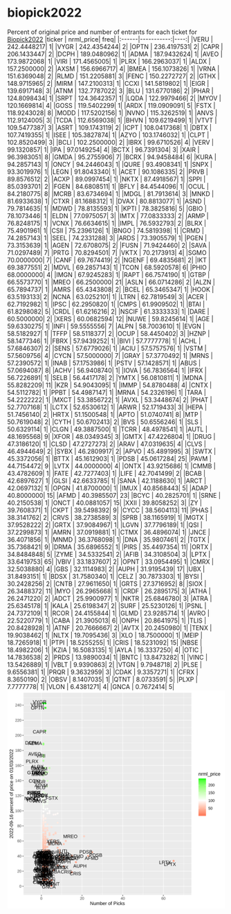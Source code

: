 # biopick2022
Percent of original price and number of entrants for each ticket for [Biopick2022](https://twitter.com/hashtag/Biopick2022)
|ticker |  nrml_price| freq|
|:------|-----------:|----:|
|VERU   | 242.4448217|    1|
|VYGR   | 242.4354244|    2|
|OPTN   | 236.4197531|    2|
|CAPR   | 206.1433447|    2|
|DCPH   | 189.0480962|    1|
|ADMA   | 187.9432624|    1|
|AVEO   | 173.9872068|    1|
|VIRI   | 171.4565005|    1|
|PLRX   | 166.2963037|    1|
|ALDX   | 157.2500000|    2|
|AXSM   | 156.6966717|    4|
|BMEA   | 156.1073826|    1|
|VRNA   | 151.6369048|    2|
|RLMD   | 151.2205881|    3|
|FENC   | 150.2272727|    2|
|GTHX   | 148.9715965|    2|
|MIRM   | 147.2100313|    1|
|CCXI   | 141.5819802|    1|
|EIGR   | 139.6917148|    3|
|ATNM   | 132.7787022|    3|
|BLU    | 131.6770186|    2|
|PHAR   | 124.8098434|    1|
|SRPT   | 124.3642357|    1|
|LQDA   | 122.9979466|    2|
|MYOV   | 120.1669814|    4|
|GOSS   | 119.5402299|    1|
|ARDX   | 119.0909091|    5|
|FSTX   | 118.9243028|    8|
|MODD   | 117.5202156|    1|
|NVNO   | 115.3262519|    1|
|ANVS   | 112.9124005|    3|
|TCDA   | 112.6569038|    1|
|BHVN   | 109.6219499|    1|
|VTVT   | 109.5477387|    3|
|ASRT   | 109.1743119|    2|
|ICPT   | 108.0417368|    1|
|DBTX   | 107.7419355|    1|
|ISEE   | 105.3827874|    1|
|AZYO   | 103.1746032|    1|
|CLPT   | 102.8520499|    3|
|BCLI   | 102.2500000|    2|
|IBRX   |  99.6710526|    4|
|VERV   |  99.1320857|    1|
|IPA    |  97.0149254|    4|
|BCTX   |  96.7391304|    3|
|XAIR   |  96.3983051|    8|
|GMDA   |  95.2755906|    7|
|BCRX   |  94.9458484|    6|
|KURA   |  94.2857143|    1|
|ONCY   |  94.2446043|    1|
|QURE   |  93.4908341|    1|
|SNPX   |  93.3019976|    1|
|LEGN   |  91.8043340|    1|
|ACET   |  90.1086335|    2|
|PRVB   |  89.8576512|    2|
|ACXP   |  89.0997454|    1|
|NKTX   |  87.4918567|    1|
|SPPI   |  85.0393701|    2|
|FGEN   |  84.6808511|    1|
|BFLY   |  84.4544096|    1|
|OCUL   |  84.2180775|    8|
|MCRB   |  83.6734694|    1|
|MDGL   |  81.7913614|    3|
|MNKD   |  81.6933638|    1|
|CTXR   |  81.1688312|    1|
|DVAX   |  80.8813077|    1|
|ASND   |  79.7814635|    1|
|MDWD   |  78.8135593|    1|
|KPTI   |  78.3825816|    5|
|GBIO   |  78.1073446|    1|
|ELDN   |  77.0975057|    3|
|IMTX   |  77.0833333|    2|
|ARMP   |  76.8248175|    1|
|VCNX   |  76.6634615|    1|
|IMPL   |  76.5932793|    2|
|BLRX   |  75.4901961|    1|
|CSII   |  75.2396126|    1|
|BNGO   |  74.5819398|    1|
|CRMD   |  74.2857143|    1|
|SEEL   |  74.2331288|    3|
|ARDS   |  73.3905579|    1|
|PGEN   |  73.3153639|    1|
|AGEN   |  72.6708075|    2|
|FUSN   |  71.9424460|    2|
|SAVA   |  71.0297489|    7|
|PRTG   |  70.8294501|    7|
|VKTX   |  70.2173913|    4|
|SGMO   |  70.0000000|    7|
|CANF   |  69.7674419|    2|
|NGENF  |  69.4835681|    2|
|IKT    |  69.3877551|    2|
|MDVL   |  69.2857143|    1|
|TCON   |  68.5920578|    6|
|PHIO   |  68.0000000|    4|
|IMGN   |  67.9245283|    1|
|RAPT   |  66.7574190|    1|
|GTBP   |  66.5573770|    1|
|MREO   |  66.2500000|   21|
|ASLN   |  66.0714286|    2|
|ALZN   |  65.7894737|    1|
|AMRS   |  65.4343808|    2|
|BCEL   |  65.3465347|    1|
|HOOK   |  63.5193133|    2|
|NCNA   |  63.0252101|    1|
|LTRN   |  62.7819549|    3|
|ACER   |  62.7192982|    1|
|IPSC   |  62.2950820|    1|
|CMPS   |  61.9909502|    1|
|BTAI   |  61.8298082|    5|
|CRDL   |  61.6216216|    2|
|NSCIF  |  61.3333333|    1|
|DARE   |  60.5000000|    2|
|XERS   |  60.0682594|   12|
|NUWE   |  59.8245614|    1|
|AGE    |  59.6330275|    1|
|INFI   |  59.5555556|    7|
|ALPN   |  58.7003610|    1|
|EVGN   |  58.5182927|    1|
|TFFP   |  58.5118377|    2|
|OCUP   |  58.4450402|    3|
|HZNP   |  58.1477346|    1|
|FBRX   |  57.9439252|    1|
|BIVI   |  57.7777778|    1|
|ACHL   |  57.6846307|    2|
|SENS   |  57.6779026|    1|
|ACIU   |  57.5757576|    1|
|VSTM   |  57.5609756|    4|
|CYCN   |  57.5000000|    7|
|GRAY   |  57.3770492|    1|
|MRNS   |  57.2390572|    1|
|INAB   |  57.1753986|    1|
|PSTV   |  57.1428571|    1|
|ABUS   |  57.0694087|    8|
|ACHV   |  56.9408740|    1|
|IOVA   |  56.7836564|    1|
|IFRX   |  56.7226891|    1|
|SELB   |  56.4417178|    2|
|YMTX   |  56.0810811|    1|
|MDNA   |  55.8282209|   11|
|KZR    |  54.9043095|    1|
|IMMP   |  54.8780488|    4|
|CNTX   |  54.5112782|    1|
|PPBT   |  54.4987147|    1|
|MRNA   |  54.2326196|    1|
|TARA   |  54.2222222|    1|
|MXCT   |  53.3856722|    1|
|AVXL   |  53.3448674|    2|
|PHAT   |  52.7707168|    1|
|LCTX   |  52.6530612|    1|
|ARWR   |  52.1719433|    3|
|HEPA   |  51.7456140|    2|
|HRTX   |  51.1500548|    1|
|APTO   |  51.0740741|    8|
|MTP    |  50.7619048|    2|
|CYTH   |  50.6702413|    2|
|BVS    |  50.6556246|    1|
|SLS    |  50.6329114|    1|
|CLGN   |  49.3887500|    1|
|TCRR   |  48.4978541|    1|
|AUTL   |  48.1695568|    9|
|XFOR   |  48.0349345|    3|
|GMTX   |  47.4226804|    1|
|DRUG   |  47.3186120|    1|
|CLSD   |  47.2727273|    2|
|ARAV   |  47.0319635|    4|
|CLVS   |  46.4944649|    2|
|SYBX   |  46.2809917|    2|
|APVO   |  45.4891995|    3|
|SWTX   |  45.3372056|    1|
|BTTX   |  45.1612903|    1|
|PDSB   |  45.0617284|   25|
|PAVM   |  44.7154472|    9|
|LVTX   |  44.0000000|    4|
|ONTX   |  43.9215686|    1|
|CMMB   |  43.4782609|    1|
|FATE   |  42.7277403|    1|
|LIFE   |  42.7041499|    2|
|BCAB   |  42.6897627|    1|
|GLSI   |  42.6633785|    1|
|SANA   |  42.1188630|    1|
|ARCT   |  42.0697132|    1|
|OPGN   |  41.8700000|    1|
|IMUX   |  40.8568443|    5|
|ADAP   |  40.8000000|   15|
|AFMD   |  40.3985507|   23|
|BCYC   |  40.2825701|    1|
|SRNE   |  40.2150538|    1|
|ONCT   |  40.0881057|   15|
|XXII   |  39.8058252|    3|
|ZY     |  39.7608371|    1|
|CKPT   |  39.5498392|    9|
|CYCC   |  38.5604113|   11|
|PHAS   |  38.3141762|    2|
|CRVS   |  38.2738589|    3|
|SPRB   |  38.1165919|    1|
|MGTX   |  37.9528222|    2|
|GRTX   |  37.9084967|    1|
|LGVN   |  37.7796189|    1|
|QSI    |  37.2299873|    1|
|AMRN   |  37.0919881|    1|
|CTMX   |  36.4896074|    1|
|JNCE   |  36.4071856|    1|
|MNMD   |  36.3768098|    1|
|DNA    |  35.9807461|    2|
|TGTX   |  35.7368421|    9|
|DRMA   |  35.6896552|    1|
|PIRS   |  35.4497354|   11|
|ORTX   |  34.8484848|    5|
|ZYME   |  34.5332541|    2|
|AFIB   |  34.3108504|    3|
|LPTX   |  33.6419753|   65|
|VBIV   |  33.1837607|    2|
|OPNT   |  33.0954495|    1|
|CMRX   |  32.5038880|    4|
|GBS    |  32.1114983|    2|
|AUPH   |  31.9195439|   17|
|UBX    |  31.8493151|    1|
|BDSX   |  31.7580340|    1|
|CELZ   |  30.7873303|    1|
|BYSI   |  30.2428256|    2|
|CNTB   |  27.9611650|    1|
|GRTS   |  27.3716952|    8|
|SIOX   |  26.3488372|   11|
|MYO    |  26.2965668|    1|
|CRDF   |  26.2895175|    3|
|ATHA   |  26.2471220|    2|
|ADCT   |  25.9900977|    1|
|NKTR   |  25.6846780|    3|
|ATRA   |  25.6345178|    1|
|KALA   |  25.6198347|    2|
|SURF   |  25.5230126|    1|
|PSNL   |  24.7372109|    1|
|RCOR   |  24.4155844|    1|
|GLMD   |  23.9285714|    1|
|AVRO   |  22.5220779|    1|
|CABA   |  21.3905013|    6|
|ONPH   |  20.8641975|    1|
|TLIS   |  20.8428928|    1|
|ATNF   |  20.7666667|    2|
|AVTX   |  20.2450980|    1|
|TENX   |  19.9038462|    1|
|NLTX   |  19.7095436|    3|
|XLO    |  18.7500000|    1|
|MEIP   |  18.7265918|    1|
|PTPI   |  18.5255255|    1|
|CRIS   |  18.5231092|   15|
|NBSE   |  18.4982206|    1|
|KZIA   |  16.5083135|    1|
|AYLA   |  16.3337250|    4|
|OTIC   |  14.7836538|    2|
|PRDS   |  13.9890034|    1|
|BNTC   |  13.8473282|    1|
|VINC   |  13.5426889|    1|
|VBLT   |   9.9390863|    2|
|VTGN   |   9.7948718|    2|
|PLSE   |   9.6556381|    1|
|PRQR   |   9.3632959|    3|
|CDAK   |   9.3357271|    1|
|CFRX   |   8.3650190|    2|
|OBSV   |   8.1407035|    1|
|QTNT   |   8.0733591|    5|
|PLXP   |   7.7777778|    1|
|VLON   |   6.4381271|    4|
|GNCA   |   0.7672414|    5|
![retvspicks](biopicks.png?raw=true)
